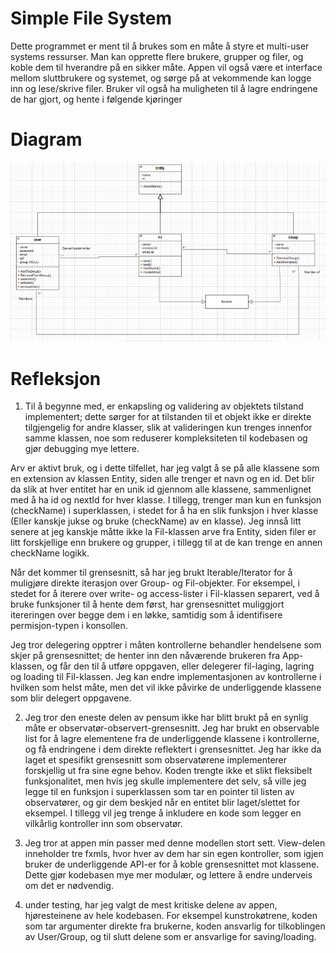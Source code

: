 # Simple File System

Dette programmet er ment til å brukes som en måte å styre et multi-user systems ressurser. Man kan opprette flere brukere, grupper og filer, og koble dem til hverandre på en sikker måte. Appen vil også være et interface mellom sluttbrukere og systemet, og sørge på at vekommende kan logge inn og lese/skrive filer. Bruker vil også ha muligheten til å lagre endringene de har gjort, og hente i følgende kjøringer

# Diagram

![alt text](projectDiagram.png)

# Refleksjon

1. Til å begynne med, er enkapsling og validering av objektets tilstand implementert; dette sørger for at tilstanden til et objekt ikke er direkte tilgjengelig for andre klasser, slik at valideringen kun trenges innenfor samme klassen, noe som reduserer kompleksiteten til kodebasen og gjør debugging mye lettere. 

Arv er aktivt bruk, og i dette tilfellet, har jeg valgt å se på alle klassene som en extension av klassen Entity, siden alle trenger et navn og en id. Det blir da slik at hver entitet har en unik id gjennom alle klassene, sammenlignet med å ha id og nextId for hver klasse. I tillegg, trenger man kun en funksjon (checkName) i superklassen, i stedet for å ha en slik funksjon i hver klasse (Eller kanskje jukse og bruke (checkName) av en klasse). Jeg innså litt senere at jeg kanskje måtte ikke la Fil-klassen arve fra Entity, siden filer er litt forskjellige enn brukere og grupper, i tillegg til at de kan trenge en annen checkName logikk. 

Når det kommer til grensesnitt, så har jeg brukt Iterable/Iterator for å muligjøre direkte iterasjon over Group- og Fil-objekter. For eksempel, i stedet for å iterere over write- og access-lister i Fil-klassen separert, ved å bruke funksjoner til å hente dem først, har grensesnittet muliggjort itereringen over begge dem i en løkke, samtidig som å identifisere permisjon-typen i konsollen.

Jeg tror delegering opptrer i måten kontrollerne behandler hendelsene som skjer på grensesnittet; de henter inn den nåværende brukeren fra App-klassen, og får den til å utføre oppgaven, eller delegerer fil-laging, lagring og loading til Fil-klassen. Jeg kan endre implementasjonen av kontrollerne i hvilken som helst måte, men det vil ikke påvirke de underliggende klassene som blir delegert oppgavene. 

2. Jeg tror den eneste delen av pensum ikke har blitt brukt på en synlig måte er observatør-observert-grensesnitt. Jeg har brukt en observable list for å lagre elementene fra de underliggende klassene i kontrollerne, og få endringene i dem direkte reflektert i grensesnittet. Jeg har ikke da laget et spesifikt grensesnitt som observatørene implementerer forskjellig ut fra sine egne behov. Koden trengte ikke et slikt fleksibelt funksjonalitet, men hvis jeg skulle implementere det selv, så ville jeg legge til en funksjon i superklassen som tar en pointer til listen av observatører, og gir dem beskjed når en entitet blir laget/slettet for eksempel. I tillegg vil jeg trenge å inkludere en kode som legger en vilkårlig kontroller inn som observatør.

3. Jeg tror at appen min passer med denne modellen stort sett. View-delen inneholder tre fxmls, hvor hver av dem har sin egen kontroller, som igjen bruker de underliggende API-er for å koble grensesnittet mot klassene. Dette gjør kodebasen mye mer modulær, og lettere å endre underveis om det er nødvendig.

4. under testing, har jeg valgt de mest kritiske delene av appen, hjøresteinene av hele kodebasen. For eksempel kunstrokøtrene, koden som tar argumenter direkte fra brukerne, koden ansvarlig for tilkoblingen av User/Group, og til slutt delene som er ansvarlige for saving/loading.

